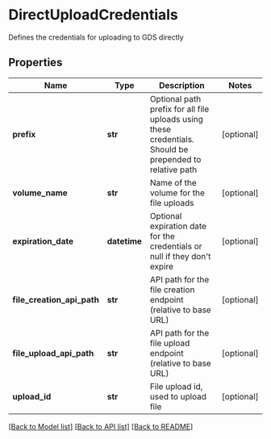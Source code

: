 # DirectUploadCredentials

Defines the credentials for uploading to GDS directly

## Properties
Name | Type | Description | Notes
------------ | ------------- | ------------- | -------------
**prefix** | **str** | Optional path prefix for all file uploads using these credentials. Should be prepended to relative path | [optional] 
**volume_name** | **str** | Name of the volume for the file uploads | [optional] 
**expiration_date** | **datetime** | Optional expiration date for the credentials or null if they don&#39;t expire | [optional] 
**file_creation_api_path** | **str** | API path for the file creation endpoint (relative to base URL) | [optional] 
**file_upload_api_path** | **str** | API path for the file upload endpoint (relative to base URL) | [optional] 
**upload_id** | **str** | File upload id, used to upload file | [optional] 

[[Back to Model list]](../README.md#documentation-for-models) [[Back to API list]](../README.md#documentation-for-api-endpoints) [[Back to README]](../README.md)


